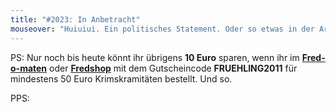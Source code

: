 ```yaml
---
title: "#2023: In Anbetracht"
mouseover: "Huiuiui. Ein politisches Statement. Oder so etwas in der Art."
---
```


PS:
Nur noch bis heute könnt ihr übrigens <strong>10 Euro</strong> sparen, wenn ihr im <a href="http://fred-o-mat-spreadshirt.net"><strong>Fred-o-maten</strong></a> oder <a href="http://fredshop.spreadshirt.net"><strong>Fredshop</strong></a> mit dem Gutscheincode <strong>FRUEHLING2011</strong> für mindestens 50 Euro Krimskramitäten bestellt.
Und so.

PPS:
